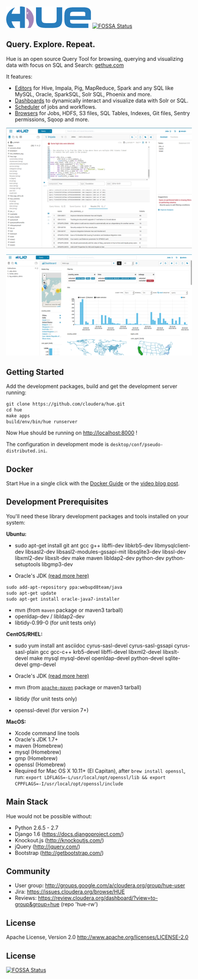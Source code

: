 ![alt text](https://raw.githubusercontent.com/cloudera/hue/master/docs/images/hue_logo.png "Hue Logo")
[![FOSSA Status](https://app.fossa.io/api/projects/git%2Bgithub.com%2Fenricoberti%2Fhue.svg?type=shield)](https://app.fossa.io/projects/git%2Bgithub.com%2Fenricoberti%2Fhue?ref=badge_shield)


Query. Explore. Repeat.
-----------------------

Hue is an open source Query Tool for browsing, querying and visualizing data with focus on SQL and Search: [gethue.com](http://gethue.com)

It features:

   * [Editors](http://gethue.com/sql-editor/) for Hive, Impala, Pig, MapReduce, Spark and any SQL like MySQL, Oracle, SparkSQL, Solr SQL, Phoenix and more.
   * [Dashboards](http://gethue.com/search-dashboards/) to dynamically interact and visualize data with Solr or SQL.
   * [Scheduler](http://gethue.com/scheduling/) of jobs and workflows.
   * [Browsers](http://gethue.com/browsers/) for Jobs, HDFS, S3 files, SQL Tables, Indexes, Git files, Sentry permissions, Sqoop and more.


![alt text](https://raw.githubusercontent.com/cloudera/hue/master/docs/images/sql-editor.png "Hue Editor")

![alt text](https://raw.githubusercontent.com/cloudera/hue/master/docs/images/dashboard.png "Hue Dashboard")


Getting Started
---------------
Add the development packages, build and get the development server running:
```
git clone https://github.com/cloudera/hue.git
cd hue
make apps
build/env/bin/hue runserver
```
Now Hue should be running on [http://localhost:8000](http://localhost:8000) !

The configuration in development mode is ``desktop/conf/pseudo-distributed.ini``.


Docker
------
Start Hue in a single click with the [Docker Guide](https://github.com/cloudera/hue/tree/master/tools/docker) or the
[video blog post](http://gethue.com/getting-started-with-hue-in-2-minutes-with-docker/).


Development Prerequisites
-------------------------
You'll need these library development packages and tools installed on your system:

__Ubuntu:__

* sudo apt-get install git ant gcc g++ libffi-dev libkrb5-dev libmysqlclient-dev libsasl2-dev libsasl2-modules-gssapi-mit libsqlite3-dev libssl-dev libxml2-dev libxslt-dev make maven libldap2-dev python-dev python-setuptools libgmp3-dev

* Oracle's JDK [(read more here)](https://help.ubuntu.com/community/Java)
```
sudo add-apt-repository ppa:webupd8team/java
sudo apt-get update
sudo apt-get install oracle-java7-installer
```

* mvn (from ``maven`` package or maven3 tarball)
* openldap-dev / libldap2-dev
* libtidy-0.99-0 (for unit tests only)


__CentOS/RHEL:__

* sudo yum install ant asciidoc cyrus-sasl-devel cyrus-sasl-gssapi cyrus-sasl-plain gcc gcc-c++ krb5-devel libffi-devel libxml2-devel libxslt-devel make  mysql mysql-devel openldap-devel python-devel sqlite-devel gmp-devel

* Oracle's JDK [(read more here)](https://www.digitalocean.com/community/tutorials/how-to-install-java-on-centos-and-fedora)

* mvn (from [``apache-maven``](https://gist.github.com/sebsto/19b99f1fa1f32cae5d00) package or maven3 tarball)
* libtidy (for unit tests only)
* openssl-devel (for version 7+)


__MacOS:__

* Xcode command line tools
* Oracle's JDK 1.7+
* maven (Homebrew)
* mysql (Homebrew)
* gmp (Homebrew)
* openssl (Homebrew)
* Required for Mac OS X 10.11+ (El Capitan), after ``brew install openssl``, run: ``export LDFLAGS=-L/usr/local/opt/openssl/lib && export CPPFLAGS=-I/usr/local/opt/openssl/include``


Main Stack
-----------
Hue would not be possible without:

   * Python 2.6.5 - 2.7
   * Django 1.6 (https://docs.djangoproject.com/)
   * Knockout.js (http://knockoutjs.com/)
   * jQuery (http://jquery.com/)
   * Bootstrap (http://getbootstrap.com/)


Community
-----------
   * User group: http://groups.google.com/a/cloudera.org/group/hue-user
   * Jira: https://issues.cloudera.org/browse/HUE
   * Reviews: https://review.cloudera.org/dashboard/?view=to-group&group=hue (repo 'hue-rw')


License
-----------
Apache License, Version 2.0
http://www.apache.org/licenses/LICENSE-2.0


## License
[![FOSSA Status](https://app.fossa.io/api/projects/git%2Bgithub.com%2Fenricoberti%2Fhue.svg?type=large)](https://app.fossa.io/projects/git%2Bgithub.com%2Fenricoberti%2Fhue?ref=badge_large)